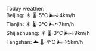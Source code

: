 Today weather:  
Beijing: ☀️   🌡️-5°C 🌬️↓4km/h  
Tianjin: ☀️   🌡️-3°C 🌬️↖7km/h  
Shijiazhuang: ☀️   🌡️-3°C 🌬️↓9km/h  
Tangshan: ☁️   🌡️-4°C 🌬️→5km/h  
